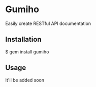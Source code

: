 # Gumiho

 Easily create RESTful API documentation

## Installation

 $ gem install gumiho

## Usage

 It'll be added soon

